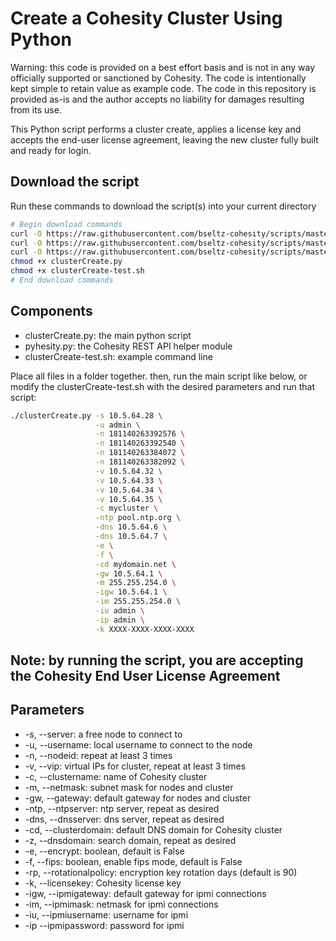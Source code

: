 # Create a Cohesity Cluster Using Python

Warning: this code is provided on a best effort basis and is not in any way officially supported or sanctioned by Cohesity. The code is intentionally kept simple to retain value as example code. The code in this repository is provided as-is and the author accepts no liability for damages resulting from its use.

This Python script performs a cluster create, applies a license key and accepts the end-user license agreement, leaving the new cluster fully built and ready for login.

## Download the script

Run these commands to download the script(s) into your current directory

```bash
# Begin download commands
curl -O https://raw.githubusercontent.com/bseltz-cohesity/scripts/master/python/clusterCreate/clusterCreate.py
curl -O https://raw.githubusercontent.com/bseltz-cohesity/scripts/master/python/clusterCreate/pyhesity.py
curl -O https://raw.githubusercontent.com/bseltz-cohesity/scripts/master/python/clusterCreate/clusterCreate-test.sh
chmod +x clusterCreate.py
chmod +x clusterCreate-test.sh
# End download commands
```

## Components

* clusterCreate.py: the main python script
* pyhesity.py: the Cohesity REST API helper module
* clusterCreate-test.sh: example command line

Place all files in a folder together. then, run the main script like below, or modify the clusterCreate-test.sh with the desired parameters and run that script:

```bash
./clusterCreate.py -s 10.5.64.28 \
                   -u admin \
                   -n 181140263392576 \
                   -n 181140263392540 \
                   -n 181140263384072 \
                   -n 181140263382092 \
                   -v 10.5.64.32 \
                   -v 10.5.64.33 \
                   -v 10.5.64.34 \
                   -v 10.5.64.35 \
                   -c mycluster \
                   -ntp pool.ntp.org \
                   -dns 10.5.64.6 \
                   -dns 10.5.64.7 \
                   -e \
                   -f \
                   -cd mydomain.net \
                   -gw 10.5.64.1 \
                   -m 255.255.254.0 \
                   -igw 10.5.64.1 \
                   -im 255.255.254.0 \
                   -iu admin \
                   -ip admin \
                   -k XXXX-XXXX-XXXX-XXXX
```

## Note: by running the script, you are accepting the Cohesity End User License Agreement

## Parameters

* -s, --server: a free node to connect to
* -u, --username: local username to connect to the node
* -n, --nodeid: repeat at least 3 times
* -v, --vip: virtual IPs for cluster, repeat at least 3 times
* -c, --clustername: name of Cohesity cluster
* -m, --netmask: subnet mask for nodes and cluster
* -gw, --gateway: default gateway for nodes and cluster
* -ntp, --ntpserver: ntp server, repeat as desired
* -dns, --dnsserver: dns server, repeat as desired
* -cd, --clusterdomain: default DNS domain for Cohesity cluster
* -z, --dnsdomain: search domain, repeat as desired
* -e, --encrypt: boolean, default is False
* -f, --fips: boolean, enable fips mode, default is False
* -rp, --rotationalpolicy: encryption key rotation days (default is 90)
* -k, --licensekey: Cohesity license key
* -igw, --ipmigateway: default gateway for ipmi connections
* -im, --ipmimask: netmask for ipmi connections
* -iu, --ipmiusername: username for ipmi
* -ip --ipmipassword: password for ipmi
